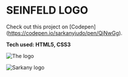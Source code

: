 # SEINFELD LOGO

Check out this project on [Codepen] (https://codepen.io/sarkanyjudo/pen/QjNwGg).

**Tech used: HTML5, CSS3**

![The logo](https://user.fm/files/v2-aa700e1f1cd149d0c500119708e6e3d4/SeinfeldLogo.png)

![Sarkany logo](https://user.fm/files/v2-2c5a5fadcbdc99da7ceac6c7e7a9cbfe/SeinfeldSarkanyLogo.png)
